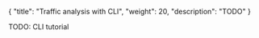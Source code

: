 {
    "title": "Traffic analysis with CLI",
    "weight": 20,
    "description": "TODO"
}

TODO: CLI tutorial
